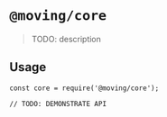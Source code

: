 # `@moving/core`

> TODO: description

## Usage

```
const core = require('@moving/core');

// TODO: DEMONSTRATE API
```
